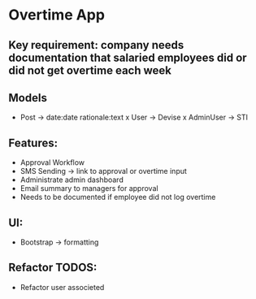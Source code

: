 # Overtime App

## Key requirement: company needs documentation that salaried employees did or did not get overtime each week

## Models

- Post -> date:date rationale:text
  x User -> Devise
  x AdminUser -> STI

## Features:

- Approval Workflow
- SMS Sending -> link to approval or overtime input
- Administrate admin dashboard
- Email summary to managers for approval
- Needs to be documented if employee did not log overtime

## UI:

- Bootstrap -> formatting

## Refactor TODOS:

- Refactor user associeted
